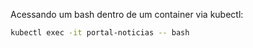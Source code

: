 Acessando um bash dentro de um container via kubectl:
```bash
kubectl exec -it portal-noticias -- bash
```